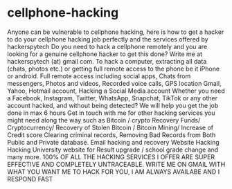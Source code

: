# cellphone-hacking
Anyone can be vulnerable to cellphone hacking, here is how to get a hacker to do your cellphone hacking job perfectly and the services offered by hackerspytech
Do you need to hack a cellphone remotely and you are looking for a genuine cellphone hacker to get this done? Write me at hackerspytech (at) gmail com. To hack a computer, extracting all data (chats, photos etc.) or getting full remote access to the phone be it iPhone or android. Full remote access including social apps, Chats from messengers, Photos and videos, Recorded voice calls, GPS location Gmail, Yahoo, Hotmail account, Hacking a Social Media account Whether you need a Facebook, Instagram, Twitter, WhatsApp, Snapchat, TikTok or any other account hacked, and without being detected? We will help you get the job done in max 6 hours
Get in touch with me for other hacking services you might need along the way such as 
Bitcoin / crypto Recovery Funds/ Cryptocurrency/ Recovery of Stolen Bitcoin / Bitcoin Mining/ 
Increase of Credit score
Clearing criminal records, Removing Bad Records from Both Public and Private database.
Email hacking and recovery
Website Hacking
Hacking University website for Result upgrade / school grade change and many more.
100% OF ALL THE HACKING SERVICES I OFFER ARE SUPER EFFECTIVE AND COMPLETELY UNTRACEABLE. WRITE ME ON GMAIL WITH WHAT YOU WANT ME TO HACK FOR YOU, I AM ALWAYS AVAILABE AND I RESPOND FAST
